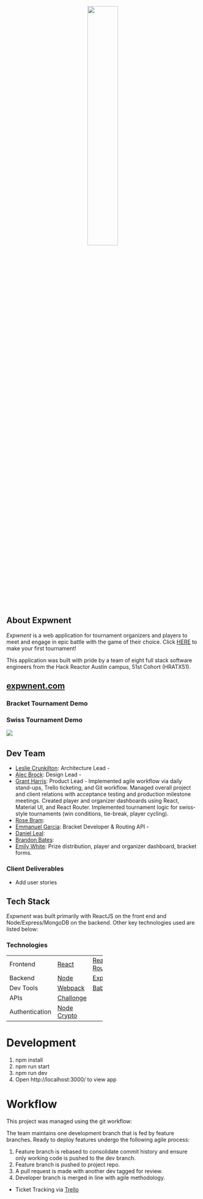 
<p align="center"><img width=40% src=https://github.com/hratx-blue-ocean/pogchamp/blob/main/client/src/EXPWNENT.png></p>

## About Expwnent
*Expwnent* is a web application for tournament organizers and players to meet and engage in epic battle with the game of their choice.  Click <a href="http://3.139.59.142:3000/">HERE</a> to make your first tournament! 

This application was built with pride by a team of eight full stack software engineers from the Hack Reactor Austin campus, 51st Cohort (HRATX51).


<a href="http://3.139.59.142:3000/"><h2>expwnent.com</h2></a>


### Bracket Tournament Demo


### Swiss Tournament Demo
![](https://media.giphy.com/media/GtRVHKy8TuAp8iHha5/giphy.gif) &nbsp; &nbsp;


## Dev Team

  * [Leslie Crunkilton]: Architecture Lead - 
  * [Alec Brock]: Design Lead - 
  * [Grant Harris]: Product Lead - Implemented agile workflow via daily stand-ups, Trello ticketing, and Git workflow.  Managed overall project and client relations with acceptance testing and production milestone meetings.  Created player and organizer dashboards using React, Material UI, and React Router.
Implemented tournament logic for swiss-style tournaments (win conditions,  tie-break, player cycling).
  * [Rose Bram]: 
  * [Emmanuel Garcia]: Bracket Developer & Routing API -
  * [Daniel Leal]: 
  * [Brandon Bates]: 
  * [Emily White]: Prize distribution, player and organizer dashboard, bracket forms.



### Client Deliverables

* Add user stories

## Tech Stack 
*Expwnent* was built primarily with ReactJS on the front end and Node/Express/MongoDB on the backend. Other key technologies used are listed below: 


### Technologies

<table style="width:50%">
  <tr>
    <td class="subheading">Frontend</td>
    <td><a href="https://reactjs.org/">React</a></td>
    <td><a href="https://reactrouter.com/">React Router</a></td>
    <td><a href="https://material-ui.com/">Material UI</a></td>
    <td><a href="https://formik.org/">Formik</a></td>
  </tr>
  <tr rowspan="2">
    <td class="subheading">Backend</td>
    <td><a href="http://nodejs.org">Node</a></td> 
    <td><a href="http://expressjs.com">Express</a></td>
    <td><a href="https://www.mongodb.com/">MongoDB</a></td>
  </tr>
  <tr>
      <td class="subheading">Dev Tools</td>
      <td><a href="https://webpack.js.org/">Webpack</a></td>
      <td><a href="https://babeljs.io/">Babel</a></td>
    </tr>
  <tr>
    <td class="subheading">APIs</td>
    <td><a href="https://www.challonge.com/">Challonge</a></td>
  </tr>
  <tr>
      <td class="authentication">Authentication</td>
      <td><a href="https://nodejs.org/api/synopsis.html">Node Crypto</a></td>
    </tr>
</table>


# Development

  1. npm install
  2. npm run start
  3. npm run dev
  3. Open http://localhost:3000/ to view app

# Workflow

This project was managed using the git workflow:  

The team maintains one development branch that is fed by feature branches. Ready to deploy features undergo the following agile process:

1. Feature branch is rebased to consolidate commit history and ensure only working code is pushed to the dev branch.
2. Feature branch is pushed to project repo. 
3. A pull request is made with another dev tagged for review.
4. Developer branch is merged in line with agile methodology.

* Ticket Tracking via [Trello](https://trello.com/b/urq5Humy/pogchamp)

   [Leslie Crunkilton]: <https://github.com/lesc90>
   [Emily White]: <https://github.com/13emwhite>
   [Brandon Bates]: <https://github.com/Banjo1224>
   [Emmanuel Garcia]: <https://github.com/emmanuel-a-g>
   [Grant Harris]: <https://github.com/grantalf>
   [Rose Bram]: <https://github.com/rosemaling>
   [Alec Brock]: <https://github.com/alecbrock>
   [Daniel Leal]: <https://github.com/leal10>

